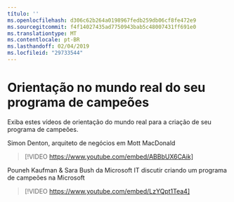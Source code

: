 ```yaml
---
título: ''
ms.openlocfilehash: d306c62b264a0198967fedb259db06cf8fe472e9
ms.sourcegitcommit: f4f14027435ad7750943bab5c48007431ff691e0
ms.translationtype: MT
ms.contentlocale: pt-BR
ms.lasthandoff: 02/04/2019
ms.locfileid: "29733544"
---
```

# <a name="real-world-guidance-for-your-champions-program"></a>Orientação no mundo real do seu programa de campeões

Exiba estes vídeos de orientação do mundo real para a criação de seu programa de campeões.  

Simon Denton, arquiteto de negócios em Mott MacDonald

> [!VIDEO https://www.youtube.com/embed/ABBbUX6CAik]

Pouneh Kaufman & Sara Bush da Microsoft IT discutir criando um programa de campeões na Microsoft

> [!VIDEO https://www.youtube.com/embed/LzYQpt1Tea4]

